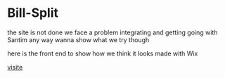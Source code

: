 # Bill-Split

the site is not done we face a problem integrating and getting going with Santim any way wanna show what we try though

here is the front end to show how we think it looks made with Wix

[visite](https://merrrra1234567.wixsite.com/billcalculator)
